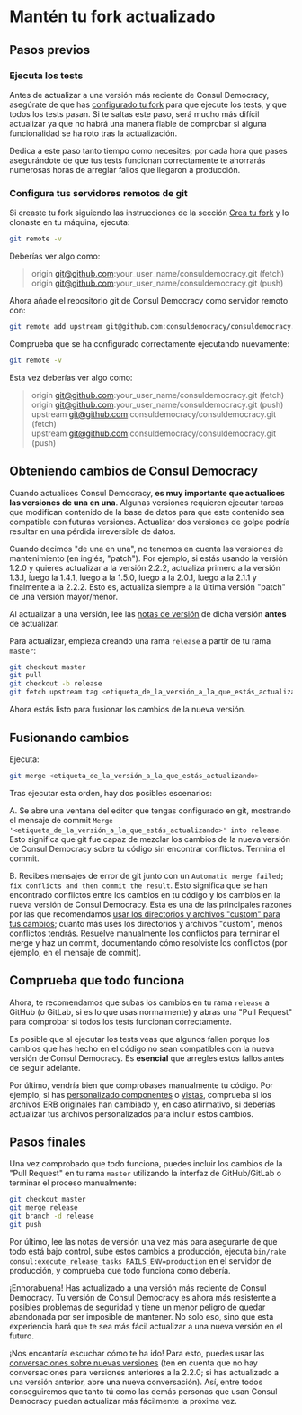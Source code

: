 # Mantén tu fork actualizado

## Pasos previos

### Ejecuta los tests

Antes de actualizar a una versión más reciente de Consul Democracy, asegúrate de que has [configurado tu fork](configuration.md) para que ejecute los tests, y que todos los tests pasan. Si te saltas este paso, será mucho más difícil actualizar ya que no habrá una manera fiable de comprobar si alguna funcionalidad se ha roto tras la actualización.

Dedica a este paso tanto tiempo como necesites; por cada hora que pases asegurándote de que tus tests funcionan correctamente te ahorrarás numerosas horas de arreglar fallos que llegaron a producción.

### Configura tus servidores remotos de git

Si creaste tu fork siguiendo las instrucciones de la sección [Crea tu fork](create.md) y lo clonaste en tu máquina, ejecuta:

```bash
git remote -v
```

Deberías ver algo como:

> origin  git@github.com:your_user_name/consuldemocracy.git (fetch)\
> origin  git@github.com:your_user_name/consuldemocracy.git (push)

Ahora añade el repositorio git de Consul Democracy como servidor remoto con:

```bash
git remote add upstream git@github.com:consuldemocracy/consuldemocracy.git
```

Comprueba que se ha configurado correctamente ejecutando nuevamente:

```bash
git remote -v
```

Esta vez deberías ver algo como:

> origin  git@github.com:your_user_name/consuldemocracy.git (fetch)\
> origin  git@github.com:your_user_name/consuldemocracy.git (push)\
> upstream  git@github.com:consuldemocracy/consuldemocracy.git (fetch)\
> upstream  git@github.com:consuldemocracy/consuldemocracy.git (push)

## Obteniendo cambios de Consul Democracy

Cuando actualices Consul Democracy, **es muy importante que actualices las versiones de una en una**. Algunas versiones requieren ejecutar tareas que modifican contenido de la base de datos para que este contenido sea compatible con futuras versiones. Actualizar dos versiones de golpe podría resultar en una pérdida irreversible de datos.

Cuando decimos "de una en una", no tenemos en cuenta las versiones de mantenimiento (en inglés, "patch"). Por ejemplo, si estás usando la versión 1.2.0 y quieres actualizar a la versión 2.2.2, actualiza primero a la versión 1.3.1, luego la 1.4.1, luego a la 1.5.0, luego a la 2.0.1, luego a la 2.1.1 y finalmente a la 2.2.2. Esto es, actualiza siempre a la última versión "patch" de una versión mayor/menor.

Al actualizar a una versión, lee las [notas de versión](https://github.com/consuldemocracy/consuldemocracy/releases) de dicha versión **antes** de actualizar.

Para actualizar, empieza creando una rama `release` a partir de tu rama `master`:

```bash
git checkout master
git pull
git checkout -b release
git fetch upstream tag <etiqueta_de_la_versión_a_la_que_estás_actualizando>
```

Ahora estás listo para fusionar los cambios de la nueva versión.

## Fusionando cambios

Ejecuta:

```bash
git merge <etiqueta_de_la_versión_a_la_que_estás_actualizando>
```

Tras ejecutar esta orden, hay dos posibles escenarios:

A. Se abre una ventana del editor que tengas configurado en git, mostrando el mensaje de commit `Merge '<etiqueta_de_la_versión_a_la_que_estás_actualizando>' into release`. Esto significa que git fue capaz de mezclar los cambios de la nueva versión de Consul Democracy sobre tu código sin encontrar conflictos. Termina el commit.

B. Recibes mensajes de error de git junto con un `Automatic merge failed; fix conflicts and then commit the result`. Esto significa que se han encontrado conflictos entre los cambios en tu código y los cambios en la nueva versión de Consul Democracy. Esta es una de las principales razones por las que recomendamos [usar los directorios y archivos "custom" para tus cambios](../customization/introduction.md); cuanto más uses los directorios y archivos "custom", menos conflictos tendrás. Resuelve manualmente los conflictos para terminar el merge y haz un commit, documentando cómo resolviste los conflictos (por ejemplo, en el mensaje de commit).

## Comprueba que todo funciona

Ahora, te recomendamos que subas los cambios en tu rama `release` a GitHub (o GitLab, si es lo que usas normalmente) y abras una "Pull Request" para comprobar si todos los tests funcionan correctamente.

Es posible que al ejecutar los tests veas que algunos fallen porque los cambios que has hecho en el código no sean compatibles con la nueva versión de Consul Democracy. Es **esencial** que arregles estos fallos antes de seguir adelante.

Por último, vendría bien que comprobases manualmente tu código. Por ejemplo, si has [personalizado componentes](../customization/components.md) o [vistas](../customization/views.md), comprueba si los archivos ERB originales han cambiado y, en caso afirmativo, si deberías actualizar tus archivos personalizados para incluir estos cambios.

## Pasos finales

Una vez comprobado que todo funciona, puedes incluir los cambios de la "Pull Request" en tu rama `master` utilizando la interfaz de GitHub/GitLab o terminar el proceso manualmente:

```bash
git checkout master
git merge release
git branch -d release
git push
```

Por último, lee las notas de versión una vez más para asegurarte de que todo está bajo control, sube estos cambios a producción, ejecuta `bin/rake consul:execute_release_tasks RAILS_ENV=production` en el servidor de producción, y comprueba que todo funciona como debería.

¡Enhorabuena! Has actualizado a una versión más reciente de Consul Democracy. Tu versión de Consul Democracy es ahora más resistente a posibles problemas de seguridad y tiene un menor peligro de quedar abandonada por ser imposible de mantener. No solo eso, sino que esta experiencia hará que te sea más fácil actualizar a una nueva versión en el futuro.

¡Nos encantaría escuchar cómo te ha ido! Para esto, puedes usar las [conversaciones sobre nuevas versiones](https://github.com/consuldemocracy/consuldemocracy/discussions/categories/releases) (ten en cuenta que no hay conversaciones para versiones anteriores a la 2.2.0; si has actualizado a una versión anterior, abre una nueva conversación). Así, entre todos conseguiremos que tanto tú como las demás personas que usan Consul Democracy puedan actualizar más fácilmente la próxima vez.
